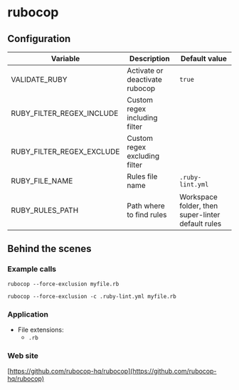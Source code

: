 <!-- Generated by .automation/build.py, please do not update manually -->
# rubocop

## Configuration

| Variable | Description | Default value |
| ----------------- | -------------- | -------------- |
| VALIDATE_RUBY | Activate or deactivate rubocop | `true` |
| RUBY_FILTER_REGEX_INCLUDE | Custom regex including filter |  |
| RUBY_FILTER_REGEX_EXCLUDE | Custom regex excluding filter |  |
| RUBY_FILE_NAME | Rules file name | `.ruby-lint.yml` |
| RUBY_RULES_PATH | Path where to find rules | Workspace folder, then super-linter default rules |

## Behind the scenes

### Example calls

```shell
rubocop --force-exclusion myfile.rb
```

```shell
rubocop --force-exclusion -c .ruby-lint.yml myfile.rb
```

### Application

- File extensions:
  - `.rb`

### Web site

[https://github.com/rubocop-hq/rubocop](https://github.com/rubocop-hq/rubocop)
